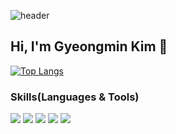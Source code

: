 ![header](https://capsule-render.vercel.app/api?type=waving&color=random&height=300&section=header&text=Kim%20gyeong%20min's%20GitHub%20Profile&fontSize=50)
## Hi, I'm Gyeongmin Kim 👋 
[![Top Langs](https://github-readme-stats.vercel.app/api/top-langs/?username=kimgyeongmin123&layout=compact)](https://github.com/kimgyeongmin123/github-readme-stats)

### Skills(Languages & Tools)
<img src="https://img.shields.io/badge/R-276DC3?style=flat&logo=R&logoColor=white" /> <img src="https://img.shields.io/badge/RStudio-75AADB?style=flat&logo=RStudio&logoColor=white" /> 
<img src="https://img.shields.io/badge/Python-3776AB?style=flat&logo=Python&logoColor=white" /> <img src="https://img.shields.io/badge/MySQL-4479A1?style=flat&logo=MySQL&logoColor=white" /> 
<img src="https://img.shields.io/badge/Jupyter-F37626?style=flat&logo=Jupyter&logoColor=white" />
